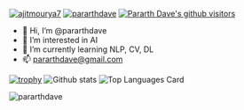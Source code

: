 <a href="https://github.com/pararthdave"><img src="https://img.shields.io/github/followers/pararthdave?label=Follow&style=social" alt="ajitmourya7" /></a>
<a href="https://github.com/pararthdave"><img src="https://komarev.com/ghpvc/?username=pararthdave&label=Profile%20views&color=0e75b6&style=flat" alt="pararthdave" /></a>
<a href="https://github.com/pararthdave"><img class="center" alt="Pararth Dave's github visitors" src="https://visitor-badge.laobi.icu/badge?page_id=pararthdave.pararthdave"/></a>
 

- 👋 Hi, I’m @pararthdave
- 👀 I’m interested in AI
- 🌱 I’m currently learning NLP, CV, DL
- 📫 pararthdave@gmail.com

[![trophy](https://github-profile-trophy.vercel.app/?username=pararthdave&theme=onedark)](https://github.com/pararthdave/github-profile-trophy)
![Github stats](https://github-readme-stats-sigma-five.vercel.app/api?username=pararthdave&theme=highcontrast&show_icons=true&count_private=true)
![Top Languages Card](https://github-readme-stats-sigma-five.vercel.app/api/top-langs/?username=pararthdave&layout=compact&theme=highcontrast)
<p><img align="center" src="https://github-readme-streak-stats.herokuapp.com/?user=pararthdave&theme=highcontrast" alt="pararthdave" /></p>
<!---
pararthdave/pararthdave is a ✨ special ✨ repository because its `README.md` (this file) appears on your GitHub profile.
You can click the Preview link to take a look at your changes.
--->

